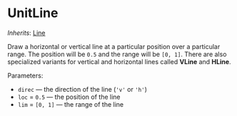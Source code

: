 # UnitLine

*Inherits*: [Line](/docs/line)

Draw a horizontal or vertical line at a particular position over a particular range. The position will be `0.5` and the range will be `[0, 1]`. There are also specialized variants for vertical and horizontal lines called **VLine** and **HLine**.

Parameters:
- `direc` — the direction of the line (`'v'` or `'h'`)
- `loc` = `0.5` — the position of the line
- `lim` = `[0, 1]` — the range of the line
